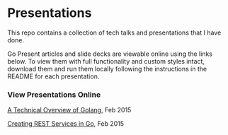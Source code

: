 # Presentations

This repo contains a collection of tech talks and presentations that I have done.

Go Present articles and slide decks are viewable online using the links below.  To view them with full functionality and custom styles intact, download them and run them locally following the instructions in the README for each presentation.

### View Presentations Online

[A Technical Overview of Golang](http://go-talks.appspot.com/github.com/davelaursen/presentations/go_technical_overview/go_technical_overview.slide), Feb 2015

[Creating REST Services in Go](http://go-talks.appspot.com/github.com/davelaursen/presentations/go_rest_services/go_rest_services.slide), Feb 2015
